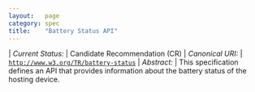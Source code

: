 ```yaml
---
layout:   page
category: spec
title:    "Battery Status API"
---
```


| *Current Status:* | Candidate Recommendation (CR)
| *Canonical URI:* | [`http://www.w3.org/TR/battery-status`](http://www.w3.org/TR/battery-status)
| *Abstract:* | This specification defines an API that provides information about the battery status of the hosting device.